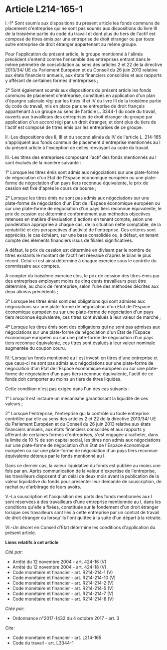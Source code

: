 # Article L214-165-1

I.-1° Sont soumis aux dispositions du présent article les fonds communs de placement d'entreprise qui ne sont pas soumis aux
dispositions du livre III de la troisième partie du code du travail et dont plus du tiers de l'actif est composé de titres
émis par une entreprise de droit étranger ou par toute autre entreprise de droit étranger appartenant au même groupe.

Pour l'application du présent article, le groupe mentionné à l'alinéa précédent s'entend comme l'ensemble des entreprises
entrant dans le même périmètre de consolidation au sens des articles 2 et 22 de la directive 2013/34/ UE du Parlement
Européen et du Conseil du 26 juin 2013 relative aux états financiers annuels, aux états financiers consolidés et aux rapports
y afférant de certaines formes d'entreprises ;

2° Sont également soumis aux dispositions du présent article les fonds communs de placement d'entreprise, constitués en
application d'un plan d'épargne salariale régi par les titres III et IV du livre III de la troisième partie du code du
travail, mis en place par une entreprise de droit français appartenant à un groupe au sens de l'article L. 3344-1 du code du
travail, ouverts aux travailleurs des entreprises de droit étranger du groupe par application d'un accord régi par un droit
étranger, et dont plus du tiers de l'actif est composé de titres émis par les entreprises de ce groupe.

II.-Les dispositions des II, III et du second alinéa du IV de l'article L. 214-165 s'appliquent aux fonds commun de placement
d'entreprise mentionnés au I du présent article à l'exception de celles renvoyant au code du travail.

III.-Les titres des entreprises composant l'actif des fonds mentionnés au I sont évalués de la manière suivante :

1° Lorsque les titres émis sont admis aux négociations sur une plate-forme de négociation d'un Etat de l'Espace économique
européen ou une plate-forme de négociation d'un pays tiers reconnue équivalente, le prix de cession est fixé d'après le cours
de bourse ;

2° Lorsque les titres émis ne sont pas admis aux négociations sur une plate-forme de négociation d'un Etat de l'Espace
économique européen ou sur une plate-forme de négociation d'un pays tiers reconnue équivalente, le prix de cession est
déterminé conformément aux méthodes objectives retenues en matière d'évaluation d'actions en tenant compte, selon une
pondération appropriée à chaque cas, de la situation nette comptable, de la rentabilité et des perspectives d'activité de
l'entreprise. Ces critères sont appréciés, le cas échéant, sur une base consolidée ou, à défaut, en tenant compte des
éléments financiers issus de filiales significatives.

A défaut, le prix de cession est déterminé en divisant par le nombre de titres existants le montant de l'actif net réévalué
d'après le bilan le plus récent. Celui-ci est ainsi déterminé à chaque exercice sous le contrôle du commissaire aux comptes.

A compter du troisième exercice clos, le prix de cession des titres émis par des entreprises employant moins de cinq cents
travailleurs peut être déterminé, au choix de l'entreprise, selon l'une des méthodes décrites aux deux alinéas précédents ;

3° Lorsque les titres émis sont des obligations qui sont admises aux négociations sur une plate-forme de négociation d'un
Etat de l'Espace économique européen ou sur une plate-forme de négociation d'un pays tiers reconnue équivalente, ces titres
sont évalués à leur valeur de marché ;

4° Lorsque les titres émis sont des obligations qui ne sont pas admises aux négociations sur une plate-forme de négociation
d'un Etat de l'Espace économique européen ou sur une plate-forme de négociation d'un pays tiers reconnue équivalente, ces
titres sont évalués à leur valeur nominale augmentée du coupon couru.

IV.-Lorsqu'un fonds mentionné au I est investi en titres d'une entreprise et que ceux-ci ne sont pas admis aux négociations
sur une plate-forme de négociation d'un Etat de l'Espace économique européen ou sur une plate-forme de négociation d'un pays
tiers reconnue équivalente, l'actif de ce fonds doit comporter au moins un tiers de titres liquides.

Cette condition n'est pas exigée dans l'un des cas suivants :

1° Lorsqu'il est instauré un mécanisme garantissant la liquidité de ces valeurs ;

2° Lorsque l'entreprise, l'entreprise qui la contrôle ou toute entreprise contrôlée par elle au sens des articles 2 et 22 de
la directive 2013/34/ UE du Parlement Européen et du Conseil du 26 juin 2013 relative aux états financiers annuels, aux états
financiers consolidés et aux rapports y afférant de certaines formes d'entreprises, s'est engagée à racheter, dans la limite
de 10 % de son capital social, les titres non admis aux négociations sur une plate-forme de négociation d'un Etat de l'Espace
économique européen ou sur une plate-forme de négociation d'un pays tiers reconnue équivalente détenus par le fonds mentionné
au I.

Dans ce dernier cas, la valeur liquidative du fonds est publiée au moins une fois par an. Après communication de la valeur
d'expertise de l'entreprise, les travailleurs disposent d'un délai de deux mois avant la publication de la valeur liquidative
du fonds pour présenter leur demande de souscription, de rachat ou d'arbitrage de leurs avoirs.

V.-La souscription et l'acquisition des parts des fonds mentionnés aux I sont réservées à des travailleurs d'une entreprise
mentionnée au I, dans les conditions qu'elle a fixées, constituée sur le fondement d'un droit étranger lorsque ces
travailleurs sont liés à cette entreprise par un contrat de travail de droit étranger ou lorsqu'ils l'ont quittée à la suite
d'un départ à la retraite.

VI.-Un décret en Conseil d'Etat détermine les conditions d'application du présent article.

**Liens relatifs à cet article**

_Cité par_:

  - Arrêté du 12 novembre 2004 - art. 424-16 (V)
  - Arrêté du 12 novembre 2004 - art. 424-18 (V)
  - Code monétaire et financier - art. R214-214-1 (V)
  - Code monétaire et financier - art. R214-214-10 (V)
  - Code monétaire et financier - art. R214-214-2 (V)
  - Code monétaire et financier - art. R214-214-5 (V)
  - Code monétaire et financier - art. R214-214-7 (V)
  - Code monétaire et financier - art. R214-214-8 (V)

_Créé par_:

  - Ordonnance n°2017-1432 du 4 octobre 2017 - art. 3

_Cite_:

  - Code monétaire et financier - art. L214-165
  - Code du travail - art. L3344-1
